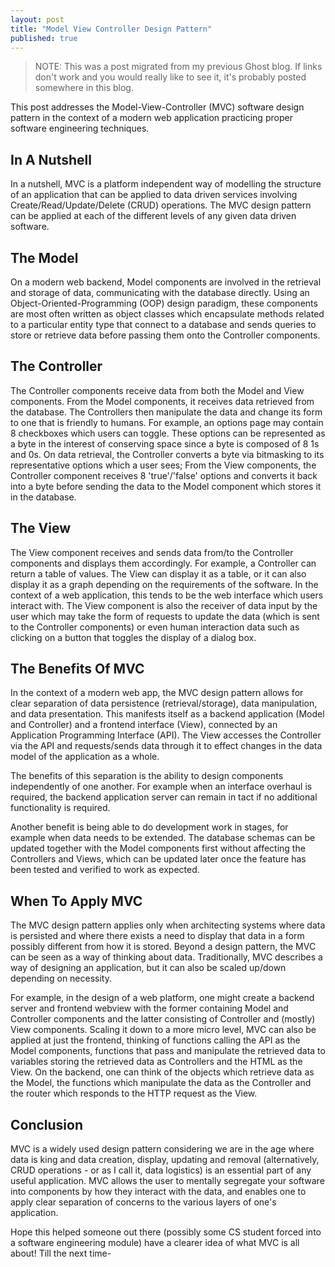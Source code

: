 ```yaml
---
layout: post
title: "Model View Controller Design Pattern"
published: true
---
```


> NOTE: This was a post migrated from my previous Ghost blog. If links don't work and you would really like to see it, it's probably posted somewhere in this blog.

This post addresses the Model-View-Controller (MVC) software design pattern in the context of a modern web application practicing proper software engineering techniques. 

## In A Nutshell

In a nutshell, MVC is a platform independent way of modelling the structure of an application that can be applied to data driven services involving Create/Read/Update/Delete (CRUD) operations. The MVC design pattern can be applied at each of the different levels of any given data driven software.

## The Model

On a modern web backend, Model components are involved in the retrieval and storage of data, communicating with the database directly. Using an Object-Oriented-Programming (OOP) design paradigm, these components are most often written as object classes which encapsulate methods related to a particular entity type that connect to a database and sends queries to store or retrieve data before passing them onto the Controller components.

## The Controller

The Controller components receive data from both the Model and View components. From the Model components, it receives data retrieved from the database. The Controllers then manipulate the data and change its form to one that is friendly to humans. For example, an options page may contain 8 checkboxes which users can toggle. These options can be represented as a byte in the interest of conserving space since a byte is composed of 8 1s and 0s. On data retrieval, the Controller converts a byte via bitmasking to its representative options which a user sees; From the View components, the Controller component receives 8 'true'/'false' options and converts it back into a byte before sending the data to the Model component which stores it in the database.

## The View

The View component receives and sends data from/to the Controller components and displays them accordingly. For example, a Controller can return a table of values. The View can display it as a table, or it can also display it as a graph depending on the requirements of the software. In the context of a web application, this tends to be the web interface which users interact with. The View component is also the receiver of data input by the user which may take the form of requests to update the data (which is sent to the Controller components) or even human interaction data such as clicking on a button that toggles the display of a dialog box.

## The Benefits Of MVC

In the context of a modern web app, the MVC design pattern allows for clear separation of data persistence (retrieval/storage), data manipulation, and data presentation. This manifests itself as a backend application (Model and Controller) and a frontend interface (View), connected by an Application Programming Interface (API). The View accesses the Controller via the API and requests/sends data through it to effect changes in the data model of the application as a whole. 

The benefits of this separation is the ability to design components independently of one another. For example when an interface overhaul is required, the backend application server can remain in tact if no additional functionality is required.

Another benefit is being able to do development work in stages, for example when data needs to be extended. The database schemas can be updated together with the Model components first without affecting the Controllers and Views, which can be updated later once the feature has been tested and verified to work as expected.

## When To Apply MVC

The MVC design pattern applies only when architecting systems where data is persisted and where there exists a need to display that data in a form possibly different from how it is stored. Beyond a design pattern, the MVC can be seen as a way of thinking about data. Traditionally, MVC describes a way of designing an application, but it can also be scaled up/down depending on necessity.

For example, in the design of a web platform, one might create a backend server and frontend webview with the former containing Model and Controller components and the latter consisting of Controller and (mostly) View components. Scaling it down to a more micro level, MVC can also be applied at just the frontend, thinking of functions calling the API as the Model components, functions that pass and manipulate the retrieved data to variables storing the retrieved data as Controllers and the HTML as the View. On the backend, one can think of the objects which retrieve data as the Model, the functions which manipulate the data as the Controller and the router which responds to the HTTP request as the View. 

## Conclusion

MVC is a widely used design pattern considering we are in the age where data is king and data creation, display, updating and removal (alternatively, CRUD operations - or as I call it, data logistics) is an essential part of any useful application. MVC allows the user to mentally segregate your software into components by how they interact with the data, and enables one to apply clear separation of concerns to the various layers of one's application.

Hope this helped someone out there (possibly some CS student forced into a software engineering module) have a clearer idea of what MVC is all about! Till the next time-
